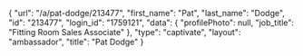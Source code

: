 {
    "url": "\/a\/pat-dodge\/213477",
    "first_name": "Pat",
    "last_name": "Dodge",
    "id": "213477",
    "login_id": "1759121",
    "data": {
        "profilePhoto": null,
        "job_title": "Fitting Room Sales Associate"
    },
    "type": "captivate",
    "layout": "ambassador",
    "title": "Pat Dodge"
}